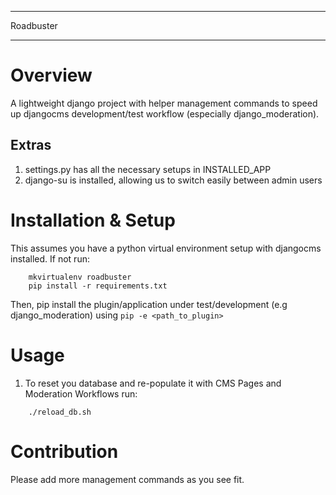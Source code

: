 *********************
Roadbuster
*********************

Overview
============
A lightweight django project with helper management commands to speed up djangocms development/test workflow (especially django_moderation).


Extras
---------
1) settings.py has all the necessary setups in INSTALLED_APP
2) django-su is installed, allowing us to switch easily between admin users


Installation & Setup
============

This assumes you have a python virtual environment setup with djangocms installed. If not run:

```
    mkvirtualenv roadbuster
    pip install -r requirements.txt
```

Then, pip install the plugin/application under test/development (e.g django_moderation) using ```pip -e <path_to_plugin>```


Usage
==========

1) To reset you database and re-populate it with CMS Pages and Moderation Workflows run:

``` 
    ./reload_db.sh
```


Contribution
=============

Please add more management commands as you see fit.
